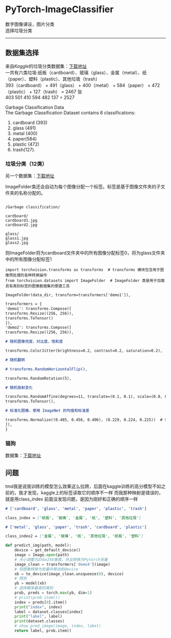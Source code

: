 # PyTorch-ImageClassifier

数字图像课设，图片分类  
选择垃圾分类

---

## 数据集选择

来自*Kaggle*的垃圾分类数据集：[下载地址](https://www.kaggle.com/datasets/asdasdasasdas/garbage-classification/code)  
一共有六类垃圾:纸板（cardboard）、玻璃（glass）、金属（metal）、纸（paper）、塑料（plastic）、其他垃圾（trash）  
393（cardboard） + 491（glass） + 400（metal） + 584（paper） + 472（plastic） + 127（trash） = 2467 张  
403 501 410 594 482 137 = 2527

Garbage Classification Data  
The Garbage Classification Dataset contains 6 classifications:

1. cardboard (393)
2. glass (491)
3. metal (400)
4. paper(584)
5. plastic (472)
6. trash(127).

### 垃圾分类（12类）

另一个数据集：[下载地址](https://www.kaggle.com/datasets/mostafaabla/garbage-classification)

ImageFolder类还会自动为每个图像分配一个标签。标签是基于图像文件夹的子文件夹的名称分配的。

```

/Garbage classification/

cardboard/
cardboard1.jpg
cardboard2.jpg

glass/
glass1.jpg
glass2.jpg
```

则ImageFolder将为cardboard文件夹中的所有图像分配标签0，将为glass文件夹中的所有图像分配标签1

```
import torchvision.transforms as transforms  # transforms 模块包含用于图像预处理的各种转换操作
from torchvision.datasets import ImageFolder  # ImageFolder 类是用于加载具有类别标签的图像数据集的便捷工具

ImageFolder(data_dir, transform=transformers['demo1']),
```

```markdown
transformers = {
'demo1': transforms.Compose([
transforms.Resize((256, 256)),
transforms.ToTensor()
]),
'demo2': transforms.Compose([
transforms.Resize((256, 256)),

# 随机图像亮度、对比度、饱和度

transforms.ColorJitter(brightness=0.2, contrast=0.2, saturation=0.2),

# 随机翻转

# transforms.RandomHorizontalFlip(),

transforms.RandomRotation(5),

# 随机放射变化

transforms.RandomAffine(degrees=11, translate=(0.1, 0.1), scale=(0.8, 0.8)),
transforms.ToTensor(),

# 标准化图像，使用 ImageNet 的均值和标准差

transforms.Normalize((0.485, 0.456, 0.406), (0.229, 0.224, 0.225))  # 归一化
]),
}
```

### 猫狗

数据集：[下载地址](https://www.kaggle.com/datasets/lizhensheng/-2000/discussion)

## 问题

tmd我是说我训练的模型怎么效果这么拉跨，后面在kaggle训练的高分模型不如之前的，我才发现，kaggle上的标签读取它的顺序不一样
而我那种映射是错误的，就是用class_index 前面没发现问题，是因为刚好和正确的顺序一样

```markdown
# ['cardboard', 'glass', 'metal', 'paper', 'plastic', 'trash']

class_index = ['纸板', '玻璃', '金属', '纸', '塑料', '其他垃圾']

# ['metal', 'glass', 'paper', 'trash', 'cardboard', 'plastic']

class_index2 = ['金属', '玻璃', '纸', '其他垃圾', '纸板', '塑料']
```

```python
def predict_img(path, model):
    device = get_default_device()
    image = Image.open(path)
    # 大小调整为256x256像素，并且转换为Pytorch张量
    image_clean = transformers['demo4'](image)
    # 将图像转换为张量并移动到device
    xb = to_device(image_clean.unsqueeze(0), device)
    # 预测
    yb = model(xb)
    # 选择概率最高的类别
    prob, preds = torch.max(yb, dim=1)
    # print(prob.item())
    index = preds[0].item()
    print("index", index)
    label = dataset.classes[index]
    print("label", label)
    print(dataset.classes)
    # show_pred_image(image, index, label)
    return label, prob.item()
```